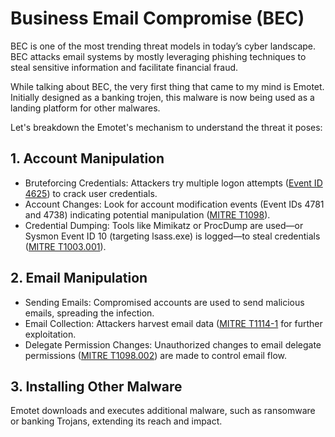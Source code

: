 # Business Email Compromise (BEC) 
BEC is one of the most trending threat models in today’s cyber landscape.
BEC attacks email systems by mostly leveraging phishing techniques to steal sensitive information and facilitate financial fraud.

While talking about BEC, the very first thing that came to my mind is Emotet.
Initially designed as a banking trojen, this malware is now being used as a landing platform for other malwares.

Let's breakdown the Emotet's mechanism to understand the threat it poses:

## 1. Account Manipulation

 - Bruteforcing Credentials: Attackers try multiple logon attempts ([Event ID 4625](https://attack.mitre.org/techniques/T1110/)) to crack user credentials.
 - Account Changes: Look for account modification events (Event IDs 4781 and 4738) indicating potential manipulation ([MITRE T1098](https://attack.mitre.org/techniques/T1098/)).
 - Credential Dumping: Tools like Mimikatz or ProcDump are used—or Sysmon Event ID 10 (targeting lsass.exe) is logged—to steal credentials ([MITRE T1003.001](https://attack.mitre.org/techniques/T1003/001/)).


## 2. Email Manipulation
  - Sending Emails: Compromised accounts are used to send malicious emails, spreading the infection.
  - Email Collection: Attackers harvest email data ([MITRE T1114-1](https://attack.mitre.org/techniques/T1114/001/) for further exploitation.
  - Delegate Permission Changes: Unauthorized changes to email delegate permissions ([MITRE T1098.002](https://attack.mitre.org/techniques/T1098/002/)) are made to control email flow.


## 3. Installing Other Malware
 Emotet downloads and executes additional malware, such as ransomware or banking Trojans, extending its reach and impact.

